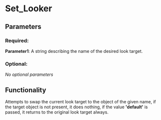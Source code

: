 # Set_Looker

## Parameters

### Required:

**Parameter1**: A string describing the name of the desired look target.

### Optional:

*No optional parameters*

## Functionality

Attempts to swap the current look target to the object of the given name, if the target object is not present, it does nothing, if the value **'default'** is passed, it returns to the original look target always.